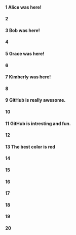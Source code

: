 #### 1 Alice was here!
#### 2
#### 3 Bob was here!
#### 4
#### 5 Grace was here! 
#### 6
#### 7 Kimberly was here!
#### 8
#### 9 GitHub is really awesome.
#### 10
#### 11 GitHub is intresting and fun.
#### 12
#### 13 The best color is red
#### 14
#### 15
#### 16
#### 17
#### 18
#### 19
#### 20
